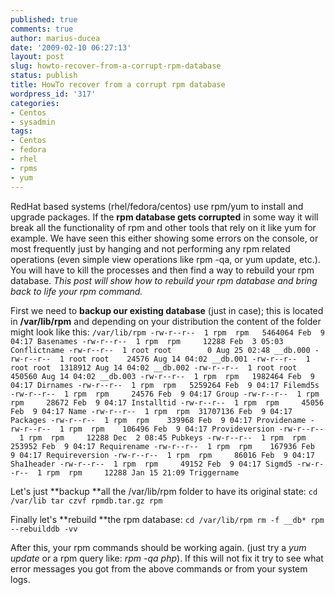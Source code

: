 ```yaml
---
published: true
comments: true
author: marius-ducea
date: '2009-02-10 06:27:13'
layout: post
slug: howto-recover-from-a-corrupt-rpm-database
status: publish
title: HowTo recover from a corrupt rpm database
wordpress_id: '317'
categories:
- Centos
- sysadmin
tags:
- Centos
- fedora
- rhel
- rpms
- yum
---
```


RedHat based systems (rhel/fedora/centos) use rpm/yum to install and upgrade packages. If the **rpm database gets corrupted** in some way it will break all the functionality of rpm and other tools that rely on it like yum for example. We have seen this either showing some errors on the console, or most frequently just by hanging and not performing any rpm related operations (even simple view operations like rpm -qa, or yum update, etc.). You will have to kill the processes and then find a way to rebuild your rpm database. _This post will show how to rebuild your rpm database and bring back to life your rpm command._

First we need to **backup our existing database** (just in case); this is located in **/var/lib/rpm** and depending on your distribution the content of the folder might look like this:
`/var/lib/rpm
-rw-r--r--  1 rpm  rpm   5464064 Feb  9 04:17 Basenames
-rw-r--r--  1 rpm  rpm     12288 Feb  3 05:03 Conflictname
-rw-r--r--  1 root root        0 Aug 25 02:48 __db.000
-rw-r--r--  1 root root    24576 Aug 14 04:02 __db.001
-rw-r--r--  1 root root  1318912 Aug 14 04:02 __db.002
-rw-r--r--  1 root root   450560 Aug 14 04:02 __db.003
-rw-r--r--  1 rpm  rpm   1982464 Feb  9 04:17 Dirnames
-rw-r--r--  1 rpm  rpm   5259264 Feb  9 04:17 Filemd5s
-rw-r--r--  1 rpm  rpm     24576 Feb  9 04:17 Group
-rw-r--r--  1 rpm  rpm     28672 Feb  9 04:17 Installtid
-rw-r--r--  1 rpm  rpm     45056 Feb  9 04:17 Name
-rw-r--r--  1 rpm  rpm  31707136 Feb  9 04:17 Packages
-rw-r--r--  1 rpm  rpm    339968 Feb  9 04:17 Providename
-rw-r--r--  1 rpm  rpm    106496 Feb  9 04:17 Provideversion
-rw-r--r--  1 rpm  rpm     12288 Dec  2 08:45 Pubkeys
-rw-r--r--  1 rpm  rpm    253952 Feb  9 04:17 Requirename
-rw-r--r--  1 rpm  rpm    167936 Feb  9 04:17 Requireversion
-rw-r--r--  1 rpm  rpm     86016 Feb  9 04:17 Sha1header
-rw-r--r--  1 rpm  rpm     49152 Feb  9 04:17 Sigmd5
-rw-r--r--  1 rpm  rpm     12288 Jan 15 21:09 Triggername`

Let's just **backup **all the /var/lib/rpm folder to have its original state:
`cd /var/lib
tar czvf rpmdb.tar.gz rpm`

Finally let's **rebuild **the rpm database:
`cd /var/lib/rpm
rm -f __db*
rpm --rebuilddb -vv`

After this, your rpm commands should be working again. (just try a _yum update_ or a rpm query like: _rpm -qa php_). If this will not fix it try to see what error messages you got from the above commands or from your system logs.
